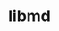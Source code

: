 ---
title: "libmd"
layout: cache
categories: [package, develop-2024-02-25]
meta: {"versions": ["1.0.4"], "compilers": ["cce@=15.0.1", "gcc@=10.3.0", "gcc@=11.1.0", "gcc@=11.4.0", "gcc@=12.3.0", "gcc@=7.3.1", "gcc@=7.5.0", "gcc@=9.4.0", "oneapi@=2024.0.0"], "oss": ["amzn2", "rhel8", "sle_hpc15", "ubuntu18.04", "ubuntu20.04", "ubuntu22.04"], "platforms": ["linux"], "targets": ["aarch64", "neoverse_n1", "neoverse_v1", "neoverse_v2", "ppc64le", "x86_64_v3", "x86_64_v4", "zen4"], "stacks": ["aws-isc", "aws-isc-aarch64", "build_systems", "data-vis-sdk", "developer-tools", "e4s", "e4s-cray-rhel", "e4s-cray-sles", "e4s-neoverse-v2", "e4s-neoverse_v1", "e4s-oneapi", "e4s-power", "e4s-rocm-external", "ml-linux-x86_64-cpu", "ml-linux-x86_64-cuda", "ml-linux-x86_64-rocm", "radiuss", "radiuss-aws", "radiuss-aws-aarch64", "root", "tutorial"], "num_specs": 14, "num_specs_by_stack": {"aws-isc-aarch64": 2, "root": 14, "radiuss-aws-aarch64": 2, "radiuss-aws": 1, "aws-isc": 1, "e4s-cray-rhel": 1, "developer-tools": 1, "radiuss": 1, "build_systems": 1, "e4s-cray-sles": 1, "e4s-neoverse_v1": 1, "e4s-power": 1, "data-vis-sdk": 1, "e4s-rocm-external": 1, "e4s": 1, "e4s-neoverse-v2": 1, "tutorial": 2, "ml-linux-x86_64-cuda": 1, "ml-linux-x86_64-cpu": 1, "ml-linux-x86_64-rocm": 1, "e4s-oneapi": 1}}
spec_details: [{"hash": "owbex7jmtuiydno5yz5b2ync6ufx22gz", "compiler": "gcc@=7.3.1", "versions": ["1.0.4"], "os": "amzn2", "platform": "linux", "target": "aarch64", "variants": ["build_system=autotools"], "stacks": ["aws-isc-aarch64", "root", "radiuss-aws-aarch64"], "size": "-", "tarball": "https://binaries.spack.io/releases/develop-2024-02-25/build_cache/linux-amzn2-aarch64/gcc-7.3.1/libmd-1.0.4/linux-amzn2-aarch64-gcc-7.3.1-libmd-1.0.4-owbex7jmtuiydno5yz5b2ync6ufx22gz.spack"}, {"hash": "uekpilgejim5l6uwamqyzvd4sfdljieb", "compiler": "gcc@=7.3.1", "versions": ["1.0.4"], "os": "amzn2", "platform": "linux", "target": "neoverse_n1", "variants": ["build_system=autotools"], "stacks": ["aws-isc-aarch64", "root", "radiuss-aws-aarch64"], "size": "-", "tarball": "https://binaries.spack.io/releases/develop-2024-02-25/build_cache/linux-amzn2-neoverse_n1/gcc-7.3.1/libmd-1.0.4/linux-amzn2-neoverse_n1-gcc-7.3.1-libmd-1.0.4-uekpilgejim5l6uwamqyzvd4sfdljieb.spack"}, {"hash": "knte5udeequriqg3pe4fwl4sp45qfsd7", "compiler": "gcc@=7.3.1", "versions": ["1.0.4"], "os": "amzn2", "platform": "linux", "target": "x86_64_v3", "variants": ["build_system=autotools"], "stacks": ["radiuss-aws", "root", "aws-isc"], "size": "-", "tarball": "https://binaries.spack.io/releases/develop-2024-02-25/build_cache/linux-amzn2-x86_64_v3/gcc-7.3.1/libmd-1.0.4/linux-amzn2-x86_64_v3-gcc-7.3.1-libmd-1.0.4-knte5udeequriqg3pe4fwl4sp45qfsd7.spack"}, {"hash": "vq2cn2t2cdlkh4jyrs5cieipo4xrxlsr", "compiler": "cce@=15.0.1", "versions": ["1.0.4"], "os": "rhel8", "platform": "linux", "target": "zen4", "variants": ["build_system=autotools"], "stacks": ["root", "e4s-cray-rhel"], "size": "-", "tarball": "https://binaries.spack.io/releases/develop-2024-02-25/build_cache/linux-rhel8-zen4/cce-15.0.1/libmd-1.0.4/linux-rhel8-zen4-cce-15.0.1-libmd-1.0.4-vq2cn2t2cdlkh4jyrs5cieipo4xrxlsr.spack"}, {"hash": "6rrohcunsx6ioetijuvq7et35hgubtuo", "compiler": "gcc@=7.5.0", "versions": ["1.0.4"], "os": "ubuntu18.04", "platform": "linux", "target": "x86_64_v3", "variants": ["build_system=autotools"], "stacks": ["developer-tools", "root", "radiuss", "build_systems"], "size": "-", "tarball": "https://binaries.spack.io/releases/develop-2024-02-25/build_cache/linux-ubuntu18.04-x86_64_v3/gcc-7.5.0/libmd-1.0.4/linux-ubuntu18.04-x86_64_v3-gcc-7.5.0-libmd-1.0.4-6rrohcunsx6ioetijuvq7et35hgubtuo.spack"}, {"hash": "3ens7nnknzs5eiqcveb2dknu3blxdoox", "compiler": "gcc@=10.3.0", "versions": ["1.0.4"], "os": "sle_hpc15", "platform": "linux", "target": "x86_64_v4", "variants": ["build_system=autotools"], "stacks": ["root", "e4s-cray-sles"], "size": "-", "tarball": "https://binaries.spack.io/releases/develop-2024-02-25/build_cache/linux-sle_hpc15-x86_64_v4/gcc-10.3.0/libmd-1.0.4/linux-sle_hpc15-x86_64_v4-gcc-10.3.0-libmd-1.0.4-3ens7nnknzs5eiqcveb2dknu3blxdoox.spack"}, {"hash": "qtysjaqjwbjju2xuzllgyat3h3vlonwn", "compiler": "gcc@=11.4.0", "versions": ["1.0.4"], "os": "ubuntu20.04", "platform": "linux", "target": "neoverse_v1", "variants": ["build_system=autotools"], "stacks": ["root", "e4s-neoverse_v1"], "size": "-", "tarball": "https://binaries.spack.io/releases/develop-2024-02-25/build_cache/linux-ubuntu20.04-neoverse_v1/gcc-11.4.0/libmd-1.0.4/linux-ubuntu20.04-neoverse_v1-gcc-11.4.0-libmd-1.0.4-qtysjaqjwbjju2xuzllgyat3h3vlonwn.spack"}, {"hash": "2p5ac5vufx6a7z5zmd5n6vrke6fhcrhp", "compiler": "gcc@=9.4.0", "versions": ["1.0.4"], "os": "ubuntu20.04", "platform": "linux", "target": "ppc64le", "variants": ["build_system=autotools"], "stacks": ["e4s-power", "root"], "size": "-", "tarball": "https://binaries.spack.io/releases/develop-2024-02-25/build_cache/linux-ubuntu20.04-ppc64le/gcc-9.4.0/libmd-1.0.4/linux-ubuntu20.04-ppc64le-gcc-9.4.0-libmd-1.0.4-2p5ac5vufx6a7z5zmd5n6vrke6fhcrhp.spack"}, {"hash": "7jdaymzva67yokhczonyueaauupinisx", "compiler": "gcc@=11.1.0", "versions": ["1.0.4"], "os": "ubuntu20.04", "platform": "linux", "target": "x86_64_v3", "variants": ["build_system=autotools"], "stacks": ["data-vis-sdk", "root"], "size": "-", "tarball": "https://binaries.spack.io/releases/develop-2024-02-25/build_cache/linux-ubuntu20.04-x86_64_v3/gcc-11.1.0/libmd-1.0.4/linux-ubuntu20.04-x86_64_v3-gcc-11.1.0-libmd-1.0.4-7jdaymzva67yokhczonyueaauupinisx.spack"}, {"hash": "6eify4j2vqlr3c75dxoyggtzzfkdbihq", "compiler": "gcc@=11.4.0", "versions": ["1.0.4"], "os": "ubuntu20.04", "platform": "linux", "target": "x86_64_v3", "variants": ["build_system=autotools"], "stacks": ["e4s-rocm-external", "root", "e4s"], "size": "-", "tarball": "https://binaries.spack.io/releases/develop-2024-02-25/build_cache/linux-ubuntu20.04-x86_64_v3/gcc-11.4.0/libmd-1.0.4/linux-ubuntu20.04-x86_64_v3-gcc-11.4.0-libmd-1.0.4-6eify4j2vqlr3c75dxoyggtzzfkdbihq.spack"}, {"hash": "a4s5xkkqldf4dp5zwuahloz3m45i5qnm", "compiler": "gcc@=11.4.0", "versions": ["1.0.4"], "os": "ubuntu22.04", "platform": "linux", "target": "neoverse_v2", "variants": ["build_system=autotools"], "stacks": ["e4s-neoverse-v2", "root"], "size": "-", "tarball": "https://binaries.spack.io/releases/develop-2024-02-25/build_cache/linux-ubuntu22.04-neoverse_v2/gcc-11.4.0/libmd-1.0.4/linux-ubuntu22.04-neoverse_v2-gcc-11.4.0-libmd-1.0.4-a4s5xkkqldf4dp5zwuahloz3m45i5qnm.spack"}, {"hash": "mnxtea4h3pf7ukt5aohw3domwpe5ijkw", "compiler": "gcc@=11.4.0", "versions": ["1.0.4"], "os": "ubuntu22.04", "platform": "linux", "target": "x86_64_v3", "variants": ["build_system=autotools"], "stacks": ["tutorial", "ml-linux-x86_64-cuda", "root", "ml-linux-x86_64-cpu", "ml-linux-x86_64-rocm"], "size": "-", "tarball": "https://binaries.spack.io/releases/develop-2024-02-25/build_cache/linux-ubuntu22.04-x86_64_v3/gcc-11.4.0/libmd-1.0.4/linux-ubuntu22.04-x86_64_v3-gcc-11.4.0-libmd-1.0.4-mnxtea4h3pf7ukt5aohw3domwpe5ijkw.spack"}, {"hash": "efpxyavprkw3uwq6eaoez4c3ufkudfhu", "compiler": "oneapi@=2024.0.0", "versions": ["1.0.4"], "os": "ubuntu22.04", "platform": "linux", "target": "x86_64_v3", "variants": ["build_system=autotools"], "stacks": ["e4s-oneapi", "root"], "size": "-", "tarball": "https://binaries.spack.io/releases/develop-2024-02-25/build_cache/linux-ubuntu22.04-x86_64_v3/oneapi-2024.0.0/libmd-1.0.4/linux-ubuntu22.04-x86_64_v3-oneapi-2024.0.0-libmd-1.0.4-efpxyavprkw3uwq6eaoez4c3ufkudfhu.spack"}, {"hash": "a4uyoovtsj53elehnwa2kqhlm2wrnt6e", "compiler": "gcc@=12.3.0", "versions": ["1.0.4"], "os": "ubuntu22.04", "platform": "linux", "target": "x86_64_v3", "variants": ["build_system=autotools"], "stacks": ["tutorial", "root"], "size": "-", "tarball": "https://binaries.spack.io/releases/develop-2024-02-25/build_cache/linux-ubuntu22.04-x86_64_v3/gcc-12.3.0/libmd-1.0.4/linux-ubuntu22.04-x86_64_v3-gcc-12.3.0-libmd-1.0.4-a4uyoovtsj53elehnwa2kqhlm2wrnt6e.spack"}]
---